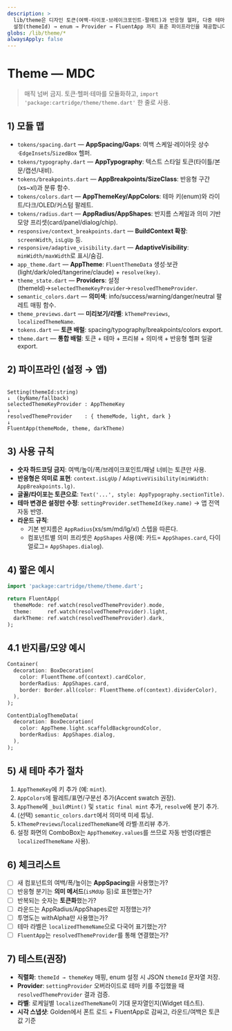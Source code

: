 ```yaml
---
description: >
  lib/theme은 디자인 토큰(여백·타이포·브레이크포인트·팔레트)과 반응형 헬퍼, 다중 테마(Accent/표면색) 시스템을 중앙관리합니다.
  설정(themeId) → enum → Provider → FluentApp 까지 표준 파이프라인을 제공합니다.
globs: /lib/theme/*
alwaysApply: false
---
```


# Theme — MDC

> 매직 넘버 금지. 토큰·헬퍼·테마를 모듈화하고, `import 'package:cartridge/theme/theme.dart'` 한 줄로 사용.

## 1) 모듈 맵
- `tokens/spacing.dart` — **AppSpacing/Gaps**: 여백 스케일·레이아웃 상수·`EdgeInsets`/`SizedBox` 헬퍼.
- `tokens/typography.dart` — **AppTypography**: 텍스트 스타일 토큰(타이틀/본문/캡션/내비).
- `tokens/breakpoints.dart` — **AppBreakpoints/SizeClass**: 반응형 구간(xs~xl)과 분류 함수.
- `tokens/colors.dart` — **AppThemeKey/AppColors**: 테마 키(enum)와 라이트/다크/OLED/커스텀 팔레트.
- `tokens/radius.dart` — **AppRadius/AppShapes**: 반지름 스케일과 의미 기반 모양 프리셋(card/panel/dialog/chip).
- `responsive/context_breakpoints.dart` — **BuildContext 확장**: `screenWidth`, `isLgUp` 등.
- `responsive/adaptive_visibility.dart` — **AdaptiveVisibility**: `minWidth/maxWidth`로 표시/숨김.
- `app_theme.dart` — **AppTheme**: `FluentThemeData` 생성·보관(light/dark/oled/tangerine/claude) + `resolve(key)`.
- `theme_state.dart` — **Providers**: 설정(themeId)→`selectedThemeKeyProvider`→`resolvedThemeProvider`.
- `semantic_colors.dart` — **의미색**: info/success/warning/danger/neutral 팔레트 매핑 함수.
- `theme_previews.dart` — **미리보기/라벨**: `kThemePreviews`, `localizedThemeName`.
- `tokens.dart` — **토큰 배럴**: spacing/typography/breakpoints/colors export.
- `theme.dart` — **통합 배럴**: 토큰 + 테마 + 프리뷰 + 의미색 + 반응형 헬퍼 일괄 export.

## 2) 파이프라인 (설정 → 앱)
```

Setting(themeId:string)
↓  (byName/fallback)
selectedThemeKeyProvider : AppThemeKey
↓
resolvedThemeProvider    : { themeMode, light, dark }
↓
FluentApp(themeMode, theme, darkTheme)

````

## 3) 사용 규칙
- **숫자 하드코딩 금지**: 여백/높이/폭/브레이크포인트/패널 너비는 토큰만 사용.
- **반응형은 의미로 표현**: `context.isLgUp` / `AdaptiveVisibility(minWidth: AppBreakpoints.lg)`.
- **글꼴/타이포는 토큰으로**: `Text('...', style: AppTypography.sectionTitle)`.
- **테마 변경은 설정만 수정**: `settingProvider.setThemeId(key.name)` → 앱 전역 자동 반영.
- **라운드 규칙**:
    - 기본 반지름은 `AppRadius`(xs/sm/md/lg/xl) 스텝을 따른다.
    - 컴포넌트별 의미 프리셋은 `AppShapes` 사용(예: 카드= `AppShapes.card`, 다이얼로그= `AppShapes.dialog`).

## 4) 짧은 예시
```dart
import 'package:cartridge/theme/theme.dart';

return FluentApp(
  themeMode: ref.watch(resolvedThemeProvider).mode,
  theme:     ref.watch(resolvedThemeProvider).light,
  darkTheme: ref.watch(resolvedThemeProvider).dark,
);
````

## 4.1 반지름/모양 예시
```dart
Container(
  decoration: BoxDecoration(
    color: FluentTheme.of(context).cardColor,
    borderRadius: AppShapes.card,
    border: Border.all(color: FluentTheme.of(context).dividerColor),
  ),
);

ContentDialogThemeData(
  decoration: BoxDecoration(
    color: AppTheme.light.scaffoldBackgroundColor,
    borderRadius: AppShapes.dialog,
  ),
);
```

## 5) 새 테마 추가 절차

1. `AppThemeKey`에 키 추가 (예: `mint`).
2. `AppColors`에 팔레트/표면/구분선 추가(Accent swatch 권장).
3. `AppTheme`에 `_buildMint()` 및 `static final mint` 추가, `resolve`에 분기 추가.
4. (선택) `semantic_colors.dart`에서 의미색 미세 튜닝.
5. `kThemePreviews`/`localizedThemeName`에 라벨·프리뷰 추가.
6. 설정 화면의 ComboBox는 `AppThemeKey.values`를 쓰므로 자동 반영(라벨은 `localizedThemeName` 사용).

## 6) 체크리스트

* [ ] 새 컴포넌트의 여백/폭/높이는 **AppSpacing**을 사용했는가?
* [ ] 반응형 분기는 **의미 메서드**(`isMdUp` 등)로 표현했는가?
* [ ] 반복되는 숫자는 **토큰화**했는가?
* [ ] 라운드는 AppRadius/AppShapes로만 지정했는가? 
* [ ] 투명도는 withAlpha만 사용했는가?
* [ ] 테마 라벨은 `localizedThemeName`으로 다국어 표기했는가?
* [ ] `FluentApp`는 `resolvedThemeProvider`를 통해 연결했는가?

## 7) 테스트(권장)

* **직렬화**: `themeId → themeKey` 매핑, enum 설정 시 JSON `themeId` 문자열 저장.
* **Provider**: `settingProvider` 오버라이드로 테마 키를 주입했을 때 `resolvedThemeProvider` 결과 검증.
* **라벨**: 로케일별 `localizedThemeName`이 기대 문자열인지(Widget 테스트). 
* **시각 스냅샷**: Golden에서 폰트 로드 + FluentApp로 감싸고, 라운드/여백은 토큰 값 기준